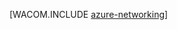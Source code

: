 <properties linkid="manage-fundamentals-networking" urlDisplayName="Networking" pageTitle="Networking (Services) - Azure fundamentals" metaKeywords="Azure virtual network, Azure connect, Azure traffic manager" description="An introduction in Azure networking." metaCanonical="http://www.windowsazure.com/zh-tw/develop/net/fundamentals/networking/" services="virtual-network" documentationCenter="" title="" authors="" solutions="" manager="" editor="" />

[WACOM.INCLUDE [azure-networking](../includes/azure-networking.md)]

